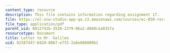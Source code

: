 ```yaml
---
content_type: resource
description: This file contains information regarding assignment 17.
file: https://ol-ocw-studio-app-qa.s3.amazonaws.com/courses/ec-050-recreate-experiments-from-history-inform-the-future-from-the-past-galileo-january-iap-2010/0258744769208067e7532a6e086089b1_MITEC_050IAP10_assn17.pdf
file_type: application/pdf
parent_uid: 8012742b-3520-2379-06a2-d660cea0357a
resourcetype: Document
title: Letter to Mr. Galileo
uid: 02587447-6920-8067-e753-2a6e086089b1
---
```

